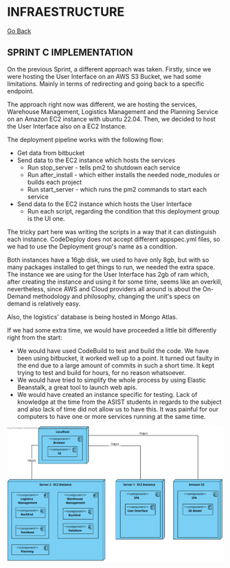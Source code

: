 # INFRAESTRUCTURE

[Go Back](../Readme.md)

## SPRINT C IMPLEMENTATION

On the previous Sprint, a different approach was taken. Firstly, since we were hosting the User Interface on an AWS S3 Bucket, we had some limitations.
Mainly in terms of redirecting and going back to a specific endpoint.

The approach right now was different, we are hosting the services, Warehouse Management, Logistics Management and the Planning Service on an Amazon EC2 instance with ubuntu 22.04. Then, we decided to host the User Interface also on a EC2 Instance.

The deployment pipeline works with the following flow:

- Get data from bitbucket
- Send data to the EC2 instance which hosts the services
  - Run stop_server - tells pm2 to shutdown each service
  - Run after_install - which either installs the needed node_modules or builds each project
  - Run start_server - which runs the pm2 commands to start each service
- Send data to the EC2 instance which hosts the User Interface
  - Run each script, regarding the condition that this deployment group is the UI one.

The tricky part here was writing the scripts in a way that it can distinguish each instance. CodeDeploy does not accept different appspec.yml files, so we had to use the Deployment group's name as a condition.

Both instances have a 16gb disk, we used to have only 8gb, but with so many packages installed to get things to run, we needed the extra space.
The instance we are using for the User Interface has 2gb of ram which, after creating the instance and using it for some time, seems like an overkill, nevertheless, since AWS and Cloud providers all around is about the On-Demand methodology and philosophy, changing the unit's specs on demand is relatively easy.

Also, the logistics' database is being hosted in Mongo Atlas.

If we had some extra time, we would have proceeded a little bit differently right from the start:

- We would have used CodeBuild to test and build the code. We have been using bitbucket, it worked well up to a point. It turned out faulty in the end due to a large amount of commits in such a short time. It kept trying to test and build for hours, for no reason whatsoever.
- We would have tried to simplify the whole process by using Elastic Beanstalk, a great tool to launch web apis.
- We would have created an instance specific for testing. Lack of knowledge at the time from the ASIST students in regards to the subject and also lack of time did not allow us to have this. It was painful for our computers to have one or more services running at the same time.

![physical](N2-PIV-FAST-DESIGN.svg "Infrastructure")
